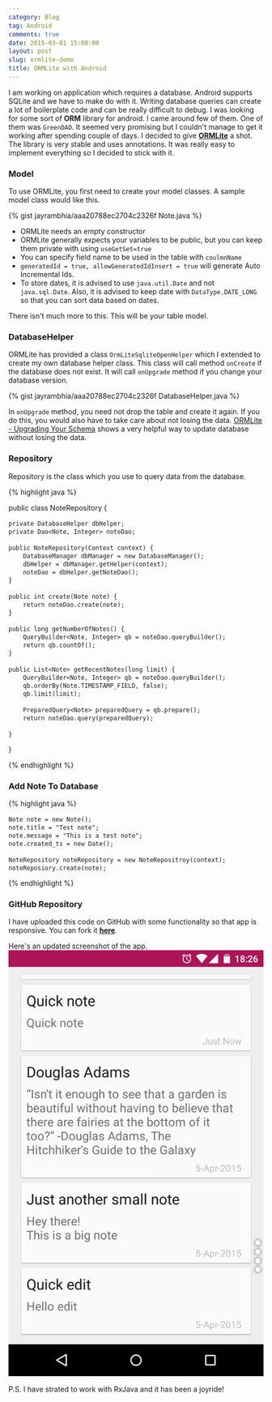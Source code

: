 ```yaml
---
category: Blog
tag: Android
comments: true
date: 2015-03-01 15:00:00
layout: post
slug: ormlite-demo
title: ORMLite with Android
---
```


I am working on application which requires a database. Android supports SQLite and we have to make do with it. Writing database queries can create a lot of boilerplate code and can be really difficult to debug. I was looking for some sort of **ORM** library for android. I came around few of them. One of them was `GreenDAO`. It seemed very promising but I couldn't manage to get it working after spending couple of days. I decided to give **[ORMLite](http://ormlite.com/docs/android)** a shot. The library is very stable and uses annotations. It was really easy to implement everything so I decided to stick with it.

### Model
To use ORMLite, you first need to create your model classes. A sample model class would like this.

{% gist jayrambhia/aaa20788ec2704c2326f Note.java %}

 - ORMLite needs an empty constructor
 - ORMLite generally expects your variables to be public, but you can keep them private with using `useGetSet=true`
 - You can specify field name to be used in the table with `coulmnName`
 - `generatedId = true, allowGeneratedIdInsert = true` will generate Auto Incremental Ids.
 - To store dates, it is advised to use `java.util.Date` and not `java.sql.Date`. Also, it is advised to keep date with `DataType.DATE_LONG` so that you can sort data based on dates.
 
There isn't much more to this. This will be your table model.

### DatabaseHelper

ORMLite has provided a class `OrmLiteSqliteOpenHelper` which I extended to create my own database helper class. This class will call method `onCreate` if the database does not exist. It will call `onUpgrade` method if you change your database version.

{% gist jayrambhia/aaa20788ec2704c2326f DatabaseHelper.java %}

In `onUpgrade` method, you need not drop the table and create it again. If you do this, you would also have to take care about not losing the data. [ORMLite - Upgrading Your Schema](http://ormlite.com/javadoc/ormlite-core/doc-files/ormlite_4.html#Upgrading-Schema) shows a very helpful way to update database without losing the data.

### Repository

Repository is the class which you use to query data from the database.

{% highlight java %}

public class NoteRepository {
 
    private DatabaseHelper dbHelper;
    private Dao<Note, Integer> noteDao;
 
    public NoteRepository(Context context) {
        DatabaseManager dbManager = new DatabaseManager();
        dbHelper = dbManager.getHelper(context);
        noteDao = dbHelper.getNoteDao();
    }
    
    public int create(Note note) {
        return noteDao.create(note);
    }
    
    public long getNumberOfNotes() {
        QueryBuilder<Note, Integer> qb = noteDao.queryBuilder();
        return qb.countOf();
    }
 
    public List<Note> getRecentNotes(long limit) {
        QueryBuilder<Note, Integer> qb = noteDao.queryBuilder();
        qb.orderBy(Note.TIMESTAMP_FIELD, false);
        qb.limit(limit);
        
        PreparedQuery<Note> preparedQuery = qb.prepare();
        return noteDao.query(preparedQuery);

    }
}

{% endhighlight %}

### Add Note To Database

{% highlight java %}

    Note note = new Note();
    note.title = "Test note";
    note.message = "This is a test note";
    note.created_ts = new Date();
    
    NoteRepository noteRepository = new NoteRepositroy(context);
    noteReposiory.create(note);

{% endhighlight %}

### GitHub Repository

I have uploaded this code on GitHub with some functionality so that app is responsive. You can fork it **[here](https://github.com/jayrambhia/ORMLiteDemo)**.

Here's an updated screenshot of the app.
![screenshot](https://github.com/jayrambhia/ORMLiteDemo/blob/master/screenshot/Screenshot_2015-04-08-18-26-06.png)

P.S. I have strated to work with RxJava and it has been a joyride!
